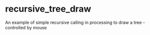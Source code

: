 # recursive_tree_draw
An example of simple recursive calling in processing to draw a tree - controlled by mouse
